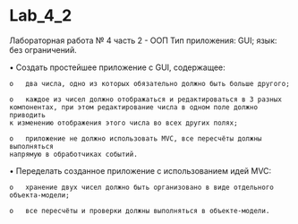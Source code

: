 # Lab_4_2
Лабораторная работа № 4 часть 2 - ООП
Тип приложения: GUI; язык: без ограничений.

•	Создать простейшее приложение с GUI, содержащее:

    o	два числа, одно из которых обязательно должно быть больше другого;

    o	каждое из чисел должно отображаться и редактироваться в 3 разных 
    компонентах, при этом редактирование числа в одном поле должно приводить 
    к изменению отображения этого числа во всех других полях;

    o	приложение не должно использовать MVC, все пересчёты должны выполняться 
    напрямую в обработчиках событий.
    
•	Переделать созданное приложение с использованием идей MVC:

    o	хранение двух чисел должно быть организовано в виде отдельного объекта-модели;
  
    o	все пересчёты и проверки должны выполняться в объекте-модели.
